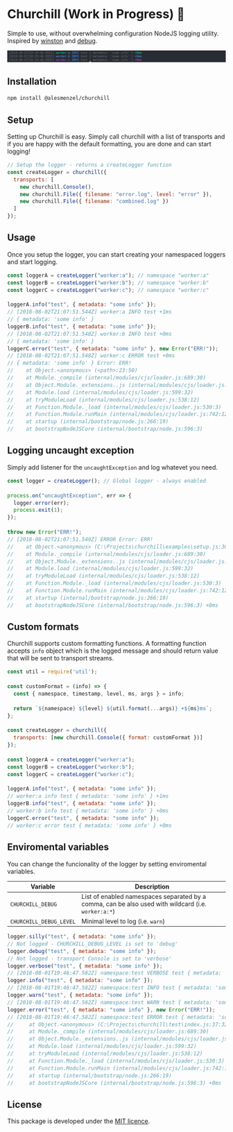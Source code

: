 # Churchill (Work in Progress) 🚧

Simple to use, without overwhelming configuration NodeJS logging utility. Inspired by [winston](https://github.com/winstonjs/winston) and [debug](https://github.com/visionmedia/debug).

![churchill logger](./assets/sample-colorized.png)

## Installation

```bash
npm install @alesmenzel/churchill
```

## Setup

Setting up Churchill is easy. Simply call churchill with a list of transports and if you are happy
with the default formatting, you are done and can start logging!

```js
// Setup the logger - returns a createLogger function
const createLogger = churchill({
  transports: [
    new churchill.Console(),
    new churchill.File({ filename: "error.log", level: "error" }),
    new churchill.File({ filename: "combined.log" })
  ]
});
```

## Usage

Once you setup the logger, you can start creating your namespaced loggers and start logging.

```js
const loggerA = createLogger("worker:a"); // namespace "worker:a"
const loggerB = createLogger("worker:b"); // namespace "worker:b"
const loggerC = createLogger("worker:c"); // namespace "worker:c"

loggerA.info("test", { metadata: "some info" });
// [2018-08-02T21:07:51.544Z] worker:a INFO test +1ms
// { metadata: 'some info' }
loggerB.info("test", { metadata: "some info" });
// [2018-08-02T21:07:51.548Z] worker:b INFO test +0ms
// { metadata: 'some info' }
loggerC.error("test", { metadata: "some info" }, new Error("ERR!"));
// [2018-08-02T21:07:51.548Z] worker:c ERROR test +0ms
// { metadata: 'some info' } Error: ERR!
//    at Object.<anonymous> (<path>:23:50)
//    at Module._compile (internal/modules/cjs/loader.js:689:30)
//    at Object.Module._extensions..js (internal/modules/cjs/loader.js:700:10)
//    at Module.load (internal/modules/cjs/loader.js:599:32)
//    at tryModuleLoad (internal/modules/cjs/loader.js:538:12)
//    at Function.Module._load (internal/modules/cjs/loader.js:530:3)
//    at Function.Module.runMain (internal/modules/cjs/loader.js:742:12)
//    at startup (internal/bootstrap/node.js:266:19)
//    at bootstrapNodeJSCore (internal/bootstrap/node.js:596:3)
```

## Logging uncaught exception

Simply add listener for the `uncaughtException` and log whatevet you need.

```js
const logger = createLogger(); // Global logger - always enabled

process.on("uncaughtException", err => {
  logger.error(err);
  process.exit(1);
});

throw new Error("ERR!");
// [2018-08-02T21:07:51.549Z] ERROR Error: ERR!
//    at Object.<anonymous> (C:\Projects\churchill\examples\setup.js:30:7)
//    at Module._compile (internal/modules/cjs/loader.js:689:30)
//    at Object.Module._extensions..js (internal/modules/cjs/loader.js:700:10)
//    at Module.load (internal/modules/cjs/loader.js:599:32)
//    at tryModuleLoad (internal/modules/cjs/loader.js:538:12)
//    at Function.Module._load (internal/modules/cjs/loader.js:530:3)
//    at Function.Module.runMain (internal/modules/cjs/loader.js:742:12)
//    at startup (internal/bootstrap/node.js:266:19)
//    at bootstrapNodeJSCore (internal/bootstrap/node.js:596:3) +0ms
```

## Custom formats

Churchill supports custom formatting functions. A formatting function accepts `info` object which is the logged message and should return value that will be sent to transport streams.

```js
const util = require('util');

const customFormat = (info) => {
  const { namespace, timestamp, level, ms, args } = info;

  return `${namespace} ${level} ${util.format(...args)} +${ms}ms`;
};

const createLogger = churchill({
  transports: [new churchill.Console({ format: customFormat })]
});

const loggerA = createLogger("worker:a");
const loggerB = createLogger("worker:b");
const loggerC = createLogger("worker:c");

loggerA.info("test", { metadata: "some info" });
// worker:a info test { metadata: 'some info' } +1ms
loggerB.info("test", { metadata: "some info" });
// worker:b info test { metadata: 'some info' } +0ms
loggerC.error("test", { metadata: "some info" });
// worker:c error test { metadata: 'some info' } +0ms
```

## Enviromental variables

You can change the funcionality of the logger by setting enviromental variables.

| Variable                | Description                                                                                         |
| ----------------------- | --------------------------------------------------------------------------------------------------- |
| `CHURCHILL_DEBUG`       | List of enabled namespaces separated by a comma, can be also used with wildcard (i.e. `worker:a:*`) |
| `CHURCHILL_DEBUG_LEVEL` | Minimal level to log (i.e. `warn`)                                                                  |

```js
logger.silly("test", { metadata: "some info" });
// Not logged - CHURCHILL_DEBUG_LEVEL is set to 'debug'
logger.debug("test", { metadata: "some info" });
// Not logged - transport Console is set to 'verbose'
logger.verbose("test", { metadata: "some info" });
// [2018-08-01T19:46:47.582Z] namespace:test VERBOSE test { metadata: 'some info' } +0ms
logger.info("test", { metadata: "some info" });
// [2018-08-01T19:46:47.582Z] namespace:test INFO test { metadata: 'some info' } +0ms
logger.warn("test", { metadata: "some info" });
// [2018-08-01T19:46:47.582Z] namespace:test WARN test { metadata: 'some info' } +0ms
logger.error("test", { metadata: "some info" }, new Error("ERR!"));
// [2018-08-01T19:46:47.582Z] namespace:test ERROR test { metadata: 'some info' } Error: ERR!
//     at Object.<anonymous> (C:\Projects\churchill\test\index.js:37:32)
//     at Module._compile (internal/modules/cjs/loader.js:689:30)
//     at Object.Module._extensions..js (internal/modules/cjs/loader.js:700:10)
//     at Module.load (internal/modules/cjs/loader.js:599:32)
//     at tryModuleLoad (internal/modules/cjs/loader.js:538:12)
//     at Function.Module._load (internal/modules/cjs/loader.js:530:3)
//     at Function.Module.runMain (internal/modules/cjs/loader.js:742:12)
//     at startup (internal/bootstrap/node.js:266:19)
//     at bootstrapNodeJSCore (internal/bootstrap/node.js:596:3) +0ms
```

## License

This package is developed under the [MIT licence]('./LICENCE').
